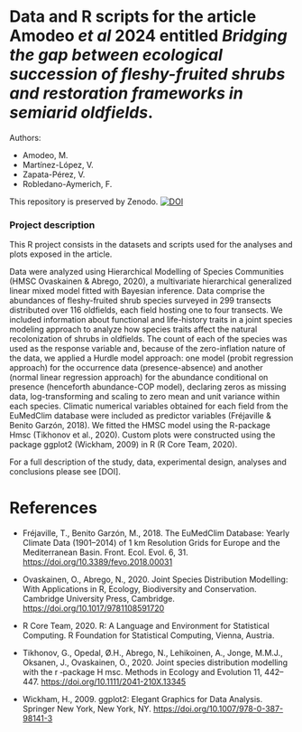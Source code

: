 # Data and R scripts for the article Amodeo *et al* 2024 entitled *Bridging the gap between ecological succession of fleshy-fruited shrubs and restoration frameworks in semiarid oldfields*.

Authors: 

* Amodeo, M.
* Martínez-López, V.
* Zapata-Pérez, V.
* Robledano-Aymerich, F. 

This repository is preserved by Zenodo. [![DOI](https://zenodo.org/badge/768723113.svg)](https://zenodo.org/doi/10.5281/zenodo.13127173)

### Project description

This R project consists in the datasets and scripts used for the analyses and plots exposed in the article. 

Data were analyzed using Hierarchical Modelling of Species Communities (HMSC Ovaskainen & Abrego, 2020), a multivariate hierarchical generalized linear mixed model fitted with Bayesian inference. Data comprise the abundances of fleshy-fruited shrub species surveyed in 299 transects distributed over 116 oldfields, each field hosting one to four transects. We included information about functional and life-history traits in a joint species modeling approach to analyze how species traits affect the natural recolonization of shrubs in oldfields. The count of each of the species was used as the response variable and, because of the zero-inflation nature of the data, we applied a Hurdle model approach: one model (probit regression approach) for the occurrence data (presence-absence) and another (normal linear regression approach) for the abundance conditional on presence (henceforth abundance-COP model), declaring zeros as missing data, log-transforming and scaling to zero mean and unit variance within each species. Climatic numerical variables obtained for each field from the EuMedClim database were included as predictor variables (Fréjaville & Benito Garzón, 2018). We fitted the HMSC model using the R-package Hmsc (Tikhonov et al., 2020). Custom plots were constructed using the package ggplot2 (Wickham, 2009) in R (R Core Team, 2020). 

For a full description of the study, data, experimental design, analyses and conclusions please see [DOI].


# References

* Fréjaville, T., Benito Garzón, M., 2018. The EuMedClim Database: Yearly Climate Data (1901–2014) of 1 km Resolution Grids for Europe and the Mediterranean Basin. Front. Ecol. Evol. 6, 31. https://doi.org/10.3389/fevo.2018.00031

* Ovaskainen, O., Abrego, N., 2020. Joint Species Distribution Modelling: With Applications in R, Ecology, Biodiversity and Conservation. Cambridge University Press, Cambridge. https://doi.org/10.1017/9781108591720

* R Core Team, 2020. R: A Language and Environment for Statistical Computing. R Foundation for Statistical Computing, Vienna, Austria.

* Tikhonov, G., Opedal, Ø.H., Abrego, N., Lehikoinen, A., Jonge, M.M.J., Oksanen, J., Ovaskainen, O., 2020. Joint species distribution modelling with the r ‐package H msc. Methods in Ecology and Evolution 11, 442–447. https://doi.org/10.1111/2041-210X.13345

* Wickham, H., 2009. ggplot2: Elegant Graphics for Data Analysis. Springer New York, New York, NY. https://doi.org/10.1007/978-0-387-98141-3
